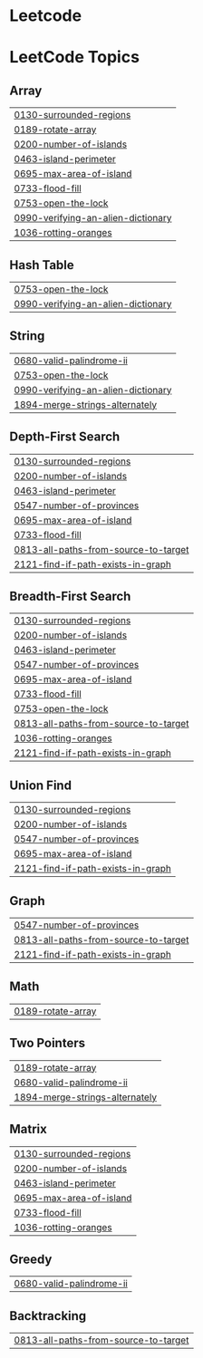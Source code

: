 # Leetcode
<!---LeetCode Topics Start-->
# LeetCode Topics
## Array
|  |
| ------- |
| [0130-surrounded-regions](https://github.com/prasadnakhate1705/Leetcode/tree/master/0130-surrounded-regions) |
| [0189-rotate-array](https://github.com/prasadnakhate1705/Leetcode/tree/master/0189-rotate-array) |
| [0200-number-of-islands](https://github.com/prasadnakhate1705/Leetcode/tree/master/0200-number-of-islands) |
| [0463-island-perimeter](https://github.com/prasadnakhate1705/Leetcode/tree/master/0463-island-perimeter) |
| [0695-max-area-of-island](https://github.com/prasadnakhate1705/Leetcode/tree/master/0695-max-area-of-island) |
| [0733-flood-fill](https://github.com/prasadnakhate1705/Leetcode/tree/master/0733-flood-fill) |
| [0753-open-the-lock](https://github.com/prasadnakhate1705/Leetcode/tree/master/0753-open-the-lock) |
| [0990-verifying-an-alien-dictionary](https://github.com/prasadnakhate1705/Leetcode/tree/master/0990-verifying-an-alien-dictionary) |
| [1036-rotting-oranges](https://github.com/prasadnakhate1705/Leetcode/tree/master/1036-rotting-oranges) |
## Hash Table
|  |
| ------- |
| [0753-open-the-lock](https://github.com/prasadnakhate1705/Leetcode/tree/master/0753-open-the-lock) |
| [0990-verifying-an-alien-dictionary](https://github.com/prasadnakhate1705/Leetcode/tree/master/0990-verifying-an-alien-dictionary) |
## String
|  |
| ------- |
| [0680-valid-palindrome-ii](https://github.com/prasadnakhate1705/Leetcode/tree/master/0680-valid-palindrome-ii) |
| [0753-open-the-lock](https://github.com/prasadnakhate1705/Leetcode/tree/master/0753-open-the-lock) |
| [0990-verifying-an-alien-dictionary](https://github.com/prasadnakhate1705/Leetcode/tree/master/0990-verifying-an-alien-dictionary) |
| [1894-merge-strings-alternately](https://github.com/prasadnakhate1705/Leetcode/tree/master/1894-merge-strings-alternately) |
## Depth-First Search
|  |
| ------- |
| [0130-surrounded-regions](https://github.com/prasadnakhate1705/Leetcode/tree/master/0130-surrounded-regions) |
| [0200-number-of-islands](https://github.com/prasadnakhate1705/Leetcode/tree/master/0200-number-of-islands) |
| [0463-island-perimeter](https://github.com/prasadnakhate1705/Leetcode/tree/master/0463-island-perimeter) |
| [0547-number-of-provinces](https://github.com/prasadnakhate1705/Leetcode/tree/master/0547-number-of-provinces) |
| [0695-max-area-of-island](https://github.com/prasadnakhate1705/Leetcode/tree/master/0695-max-area-of-island) |
| [0733-flood-fill](https://github.com/prasadnakhate1705/Leetcode/tree/master/0733-flood-fill) |
| [0813-all-paths-from-source-to-target](https://github.com/prasadnakhate1705/Leetcode/tree/master/0813-all-paths-from-source-to-target) |
| [2121-find-if-path-exists-in-graph](https://github.com/prasadnakhate1705/Leetcode/tree/master/2121-find-if-path-exists-in-graph) |
## Breadth-First Search
|  |
| ------- |
| [0130-surrounded-regions](https://github.com/prasadnakhate1705/Leetcode/tree/master/0130-surrounded-regions) |
| [0200-number-of-islands](https://github.com/prasadnakhate1705/Leetcode/tree/master/0200-number-of-islands) |
| [0463-island-perimeter](https://github.com/prasadnakhate1705/Leetcode/tree/master/0463-island-perimeter) |
| [0547-number-of-provinces](https://github.com/prasadnakhate1705/Leetcode/tree/master/0547-number-of-provinces) |
| [0695-max-area-of-island](https://github.com/prasadnakhate1705/Leetcode/tree/master/0695-max-area-of-island) |
| [0733-flood-fill](https://github.com/prasadnakhate1705/Leetcode/tree/master/0733-flood-fill) |
| [0753-open-the-lock](https://github.com/prasadnakhate1705/Leetcode/tree/master/0753-open-the-lock) |
| [0813-all-paths-from-source-to-target](https://github.com/prasadnakhate1705/Leetcode/tree/master/0813-all-paths-from-source-to-target) |
| [1036-rotting-oranges](https://github.com/prasadnakhate1705/Leetcode/tree/master/1036-rotting-oranges) |
| [2121-find-if-path-exists-in-graph](https://github.com/prasadnakhate1705/Leetcode/tree/master/2121-find-if-path-exists-in-graph) |
## Union Find
|  |
| ------- |
| [0130-surrounded-regions](https://github.com/prasadnakhate1705/Leetcode/tree/master/0130-surrounded-regions) |
| [0200-number-of-islands](https://github.com/prasadnakhate1705/Leetcode/tree/master/0200-number-of-islands) |
| [0547-number-of-provinces](https://github.com/prasadnakhate1705/Leetcode/tree/master/0547-number-of-provinces) |
| [0695-max-area-of-island](https://github.com/prasadnakhate1705/Leetcode/tree/master/0695-max-area-of-island) |
| [2121-find-if-path-exists-in-graph](https://github.com/prasadnakhate1705/Leetcode/tree/master/2121-find-if-path-exists-in-graph) |
## Graph
|  |
| ------- |
| [0547-number-of-provinces](https://github.com/prasadnakhate1705/Leetcode/tree/master/0547-number-of-provinces) |
| [0813-all-paths-from-source-to-target](https://github.com/prasadnakhate1705/Leetcode/tree/master/0813-all-paths-from-source-to-target) |
| [2121-find-if-path-exists-in-graph](https://github.com/prasadnakhate1705/Leetcode/tree/master/2121-find-if-path-exists-in-graph) |
## Math
|  |
| ------- |
| [0189-rotate-array](https://github.com/prasadnakhate1705/Leetcode/tree/master/0189-rotate-array) |
## Two Pointers
|  |
| ------- |
| [0189-rotate-array](https://github.com/prasadnakhate1705/Leetcode/tree/master/0189-rotate-array) |
| [0680-valid-palindrome-ii](https://github.com/prasadnakhate1705/Leetcode/tree/master/0680-valid-palindrome-ii) |
| [1894-merge-strings-alternately](https://github.com/prasadnakhate1705/Leetcode/tree/master/1894-merge-strings-alternately) |
## Matrix
|  |
| ------- |
| [0130-surrounded-regions](https://github.com/prasadnakhate1705/Leetcode/tree/master/0130-surrounded-regions) |
| [0200-number-of-islands](https://github.com/prasadnakhate1705/Leetcode/tree/master/0200-number-of-islands) |
| [0463-island-perimeter](https://github.com/prasadnakhate1705/Leetcode/tree/master/0463-island-perimeter) |
| [0695-max-area-of-island](https://github.com/prasadnakhate1705/Leetcode/tree/master/0695-max-area-of-island) |
| [0733-flood-fill](https://github.com/prasadnakhate1705/Leetcode/tree/master/0733-flood-fill) |
| [1036-rotting-oranges](https://github.com/prasadnakhate1705/Leetcode/tree/master/1036-rotting-oranges) |
## Greedy
|  |
| ------- |
| [0680-valid-palindrome-ii](https://github.com/prasadnakhate1705/Leetcode/tree/master/0680-valid-palindrome-ii) |
## Backtracking
|  |
| ------- |
| [0813-all-paths-from-source-to-target](https://github.com/prasadnakhate1705/Leetcode/tree/master/0813-all-paths-from-source-to-target) |
<!---LeetCode Topics End-->